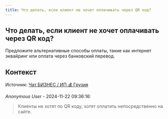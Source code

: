 ```yaml
---
title: Что делать, если клиент не хочет оплачивать через QR код?
---
```


## Что делать, если клиент не хочет оплачивать через QR код?

Предложите альтернативные способы оплаты, такие как интернет эквайринг или оплата через банковский перевод.

## Контекст

Источник: [Чат БИЗНЕС / ИП 💰 Грузия](https://t.me/ip_ge)

_Anonymous User_ - 2024-11-22 09:36:16:

> Клиенты не хотят по QR коду, хотят оплатить непосредственно на сайте.
